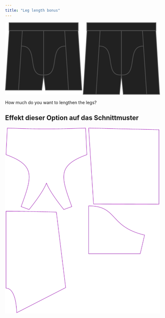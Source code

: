 ```yaml
---
title: "Leg length bonus"
---
```


![The leg bonus option on Bruce](./legbonus.svg)

How much do you want to lengthen the legs?

## Effekt dieser Option auf das Schnittmuster

![This image shows the effect of this option by superimposing several variants that have a different value for this option](bruce_legbonus_sample.svg "Effect of this option on the pattern")
